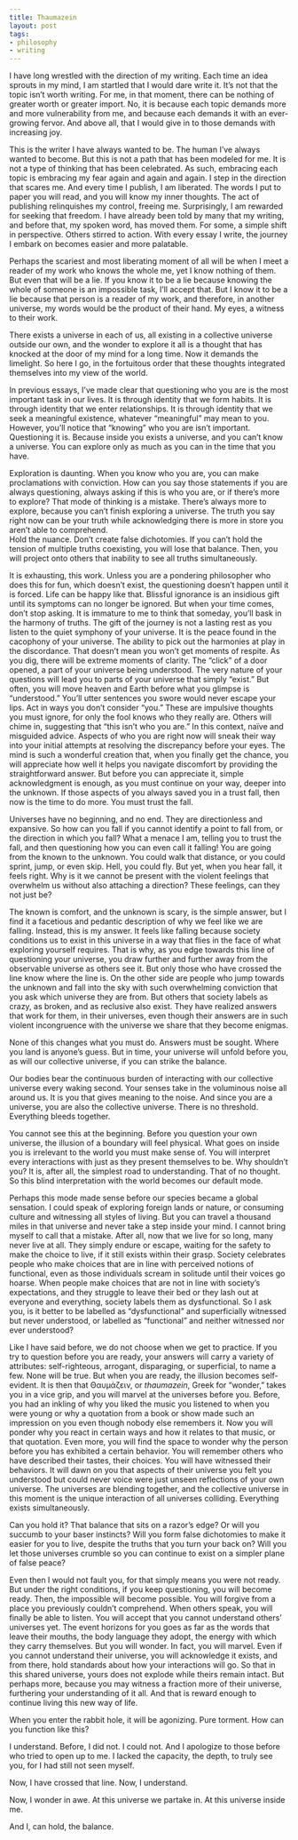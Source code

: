 ```yaml
---
title: Thaumazein
layout: post
tags:
- philosophy
- writing
---
```


I have long wrestled with the direction of my writing. Each time an idea sprouts in my mind, I am startled that I would dare write it. It’s not that the topic isn’t worth writing. For me, in that moment, there can be nothing of greater worth or greater import. No, it is because each topic demands more and more vulnerability from me, and because each demands it with an ever-growing fervor. And above all, that I would give in to those demands with increasing joy.

This is the writer I have always wanted to be. The human I’ve always wanted to become. But this is not a path that has been modeled for me. It is not a type of thinking that has been celebrated. As such, embracing each topic is embracing my fear again and again and again. I step in the direction that scares me. And every time I publish, I am liberated. The words I put to paper you will read, and you will know my inner thoughts. The act of publishing relinquishes my control, freeing me. Surprisingly, I am rewarded for seeking that freedom. I have already been told by many that my writing, and before that, my spoken word, has moved them. For some, a simple shift in perspective. Others stirred to action. With every essay I write, the journey I embark on becomes easier and more palatable.

Perhaps the scariest and most liberating moment of all will be when I meet a reader of my work who knows the whole me, yet I know nothing of them. But even that will be a lie. If you know it to be a lie because knowing the whole of someone is an impossible task, I’ll accept that. But I know it to be a lie because that person is a reader of my work, and therefore, in another universe, my words would be the product of their hand. My eyes, a witness to their work. 

There exists a universe in each of us, all existing in a collective universe outside our own, and the wonder to explore it all is a thought that has knocked at the door of my mind for a long time. Now it demands the limelight. So here I go, in the fortuitous order that these thoughts integrated themselves into my view of the world.

In previous essays, I’ve made clear that questioning who you are is the most important task in our lives. It is through identity that we form habits. It is through identity that we enter relationships. It is through identity that we seek a meaningful existence, whatever “meaningful” may mean to you. However, you’ll notice that “knowing” who you are isn’t important. Questioning it is. Because inside you exists a universe, and you can’t know a universe. You can explore only as much as you can in the time that you have.

Exploration is daunting. When you know who you are, you can make proclamations with conviction. How can you say those statements if you are always questioning, always asking if this is who you are, or if there’s more to explore? That mode of thinking is a mistake. There’s always more to explore, because you can’t finish exploring a universe. The truth you say right now can be your truth while acknowledging there is more in store you aren’t able to comprehend.  
Hold the nuance. Don’t create false dichotomies. If you can’t hold the tension of multiple truths coexisting, you will lose that balance. Then, you will project onto others that inability to see all truths simultaneously.

It is exhausting, this work. Unless you are a pondering philosopher who does this for fun, which doesn’t exist, the questioning doesn’t happen until it is forced. Life can be happy like that. Blissful ignorance is an insidious gift until its symptoms can no longer be ignored. But when your time comes, don’t stop asking. It is immature to me to think that someday, you’ll bask in the harmony of truths. The gift of the journey is not a lasting rest as you listen to the quiet symphony of your universe. It is the peace found in the cacophony of your universe. The ability to pick out the harmonies at play in the discordance. That doesn’t mean you won’t get moments of respite. As you dig, there will be extreme moments of clarity. The “click” of a door opened, a part of your universe being understood. The very nature of your questions will lead you to parts of your universe that simply “exist.” But often, you will move heaven and Earth before what you glimpse is “understood.” You’ll utter sentences you swore would never escape your lips. Act in ways you don’t consider “you.” These are impulsive thoughts you must ignore, for only the fool knows who they really are. Others will chime in, suggesting that “this isn’t who you are.” In this context, naïve and misguided advice. Aspects of who you are right now will sneak their way into your initial attempts at resolving the discrepancy before your eyes. The mind is such a wonderful creation that, when you finally get the chance, you will appreciate how well it helps you navigate discomfort by providing the straightforward answer. But before you can appreciate it, simple acknowledgment is enough, as you must continue on your way, deeper into the unknown. If those aspects of you always saved you in a trust fall, then now is the time to do more. You must trust the fall.

Universes have no beginning, and no end. They are directionless and expansive. So how can you fall if you cannot identify a point to fall from, or the direction in which you fall? What a menace I am, telling you to trust the fall, and then questioning how you can even call it falling! You are going from the known to the unknown. You could walk that distance, or you could sprint, jump, or even skip. Hell, you could fly. But yet, when you hear fall, it feels right. Why is it we cannot be present with the violent feelings that overwhelm us without also attaching a direction? These feelings, can they not just be? 

The known is comfort, and the unknown is scary, is the simple answer, but I find it a facetious and pedantic description of why we feel like we are falling. Instead, this is my answer. It feels like falling because society conditions us to exist in this universe in a way that flies in the face of what exploring yourself requires. That is why, as you edge towards this line of questioning your universe, you draw further and further away from the observable universe as others see it. But only those who have crossed the line know where the line is. On the other side are people who jump towards the unknown and fall into the sky with such overwhelming conviction that you ask which universe they are from. But others that society labels as crazy, as broken, and as reclusive also exist. They have realized answers that work for them, in their universes, even though their answers are in such violent incongruence with the universe we share that they become enigmas. 

None of this changes what you must do. Answers must be sought. Where you land is anyone’s guess. But in time, your universe will unfold before you, as will our collective universe, if you can strike the balance.

Our bodies bear the continuous burden of interacting with our collective universe every waking second. Your senses take in the voluminous noise all around us. It is you that gives meaning to the noise. And since you are a universe, you are also the collective universe. There is no threshold. Everything bleeds together. 

You cannot see this at the beginning. Before you question your own universe, the illusion of a boundary will feel physical. What goes on inside you is irrelevant to the world you must make sense of. You will interpret every interactions with just as they present themselves to be. Why shouldn’t you? It is, after all, the simplest road to understanding. That of no thought. So this blind interpretation with the world becomes our default mode.

Perhaps this mode made sense before our species became a global sensation. I could speak of exploring foreign lands or nature, or consuming culture and witnessing all styles of living. But you can travel a thousand miles in that universe and never take a step inside your mind. I cannot bring myself to call that a mistake. After all, now that we live for so long, many never live at all. They simply endure or escape, waiting for the safety to make the choice to live, if it still exists within their grasp. Society celebrates people who make choices that are in line with perceived notions of functional, even as those individuals scream in solitude until their voices go hoarse. When people make choices that are not in line with society’s expectations, and they struggle to leave their bed or they lash out at everyone and everything, society labels them as dysfunctional. So I ask you, is it better to be labelled as “dysfunctional” and superficially witnessed but never understood, or labelled as “functional” and neither witnessed nor ever understood?

Like I have said before, we do not choose when we get to practice. If you try to question before you are ready, your answers will carry a variety of attributes: self-righteous, arrogant, disparaging, or superficial, to name a few. None will be true. But when you are ready, the illusion becomes self-evident. It is then that Θαυμάζειν, or *thaumazein*, Greek for “wonder,” takes you in a vice grip, and you will marvel at the universes before you. Before, you had an inkling of why you liked the music you listened to when you were young or why a quotation from a book or show made such an impression on you even though nobody else remembers it. Now you will ponder why you react in certain ways and how it relates to that music, or that quotation. Even more, you will find the space to wonder why the person before you has exhibited a certain behavior. You will remember others who have described their tastes, their choices. You will have witnessed their behaviors. It will dawn on you that  aspects of their universe you felt you understood but could never voice  were just unseen reflections of your own universe. The universes are blending together, and the collective universe in this moment is the unique interaction of all universes colliding. Everything exists simultaneously. 

Can you hold it? That balance that sits on a razor’s edge? Or will you succumb to your baser instincts? Will you form false dichotomies to make it easier for you to live, despite the truths that you turn your back on? Will you let those universes crumble so you can continue to exist on a simpler plane of false peace?

Even then I would not fault you, for that simply means you were not ready. But under the right conditions, if you keep questioning, you will become ready. Then, the impossible will become possible. You will forgive from a place you previously couldn’t comprehend. When others speak, you will finally be able to listen. You will accept that you cannot understand others’ universes yet. The event horizons for you goes as far as the words that leave their mouths, the body language they adopt, the energy with which they carry themselves. But you will wonder. In fact, you will marvel. Even if you cannot understand their universe, you will acknowledge it exists, and from there, hold standards about how your interactions will go. So that in this shared universe, yours does not explode while theirs remain intact. But perhaps more, because you may witness a fraction more of their universe, furthering your understanding of it all. And that is reward enough to continue living this new way of life.

When you enter the rabbit hole, it will be agonizing. Pure torment. How can you function like this? 

I understand. Before, I did not. I could not. And I apologize to those before who tried to open up to me. I lacked the capacity, the depth, to truly see you, for I had still not seen myself.  

Now, I have crossed that line. Now, I understand.

Now, I wonder in awe. At this universe we partake in. At this universe inside me. 

And I, can hold, the balance.
